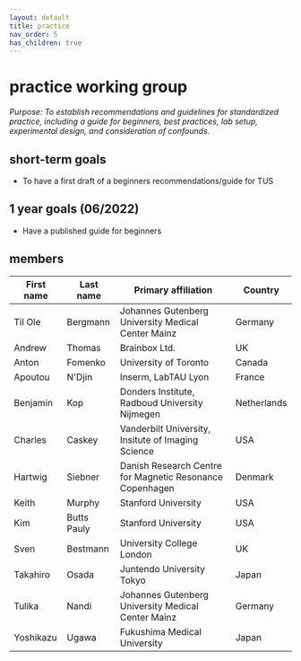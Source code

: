 ```yaml
---
layout: default
title: practice
nav_order: 5
has_children: true
---
```

# practice working group
*Purpose: To establish recommendations and guidelines for standardized practice, including a guide for beginners, best practices, lab setup, experimental design, and consideration of confounds.*

## short-term goals 
- To have a first draft of a beginners recommendations/guide for TUS 

## 1 year goals (06/2022)
- Have a published guide for beginners 

## members 

| First name | Last name   | Primary affiliation                                      | Country     |
|------------|-------------|----------------------------------------------------------|-------------|
| Til Ole    | Bergmann    | Johannes Gutenberg University Medical Center Mainz       | Germany     |
| Andrew     | Thomas      | Brainbox Ltd.                                            | UK          |
| Anton      | Fomenko     | University of Toronto                                    | Canada      |
| Apoutou    | N'Djin      | Inserm, LabTAU Lyon                                      | France      |
| Benjamin   | Kop         | Donders Institute, Radboud University Nijmegen           | Netherlands |
| Charles    | Caskey      | Vanderbilt University, Insitute of Imaging Science       | USA         |
| Hartwig    | Siebner     | Danish Research Centre for Magnetic Resonance Copenhagen | Denmark     |
| Keith      | Murphy      | Stanford University                                      | USA         |
| Kim        | Butts Pauly | Stanford University                                      | USA         |
| Sven       | Bestmann    | University College London                                | UK          |
| Takahiro   | Osada       | Juntendo University Tokyo                                | Japan       |
| Tulika     | Nandi       | Johannes Gutenberg University Medical Center Mainz       | Germany     |
| Yoshikazu  | Ugawa       | Fukushima Medical University                             | Japan       |
